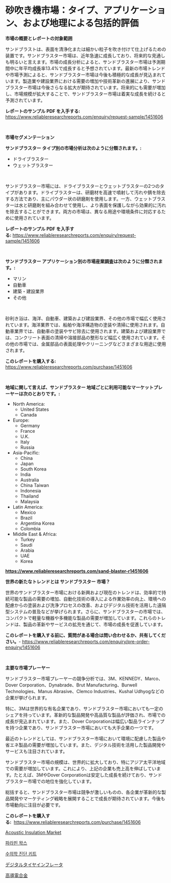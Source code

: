 <p><h1>砂吹き機市場：タイプ、アプリケーション、および地理による包括的評価</h1></p><p><strong>市場の概要とレポートの対象範囲</strong></p>
<p><p>サンドブラストは、表面を清浄化または細かい粒子を吹き付けて仕上げるための装置です。サンドブラスター市場は、近年急速に成長しており、将来的な見通しも明るいと言えます。市場の成長分析によると、サンドブラスター市場は予測期間中に年平均成長率13.4%で成長すると予想されています。最新の市場トレンドや市場予測によると、サンドブラスター市場は今後も積極的な成長が見込まれています。製造業や建設業界における需要の増加や技術革新の進展により、サンドブラスター市場は今後さらなる拡大が期待されています。将来的にも需要が増加し、市場規模が拡大することで、サンドブラスター市場は着実な成長を続けると予測されています。</p></p>
<p><strong>レポートのサンプル PDF を入手する:</strong> <a href="https://www.reliableresearchreports.com/enquiry/request-sample/1451606">https://www.reliableresearchreports.com/enquiry/request-sample/1451606</a></p>
<p>&nbsp;</p>
<p><strong>市場セグメンテーション</strong></p>
<p><strong>サンドブラスター タイプ別の市場分析は次のように分類されます。:</strong></p>
<p><ul><li>ドライブラスター</li><li>ウェットブラスター</li></ul></p>
<p>&nbsp;</p>
<p><p>サンドブラスター市場には、ドライブラスターとウェットブラスターの2つのタイプがあります。ドライブラスターは、研磨材を高速で噴射して汚れや錆を除去する方法であり、主にパウダー状の研磨剤を使用します。一方、ウェットブラスターは水と研磨剤を組み合わせて使用し、より表面を保護しながら効果的に汚れを除去することができます。両方の市場は、異なる用途や環境条件に対応するために使用されています。</p></p>
<p><strong>レポートのサンプル PDF を入手する:</strong>&nbsp;<a href="https://www.reliableresearchreports.com/enquiry/request-sample/1451606">https://www.reliableresearchreports.com/enquiry/request-sample/1451606</a></p>
<p>&nbsp;</p>
<p><strong> サンドブラスター アプリケーション別の市場産業調査は次のように分類されます。:</strong></p>
<p><ul><li>マリン</li><li>自動車</li><li>建築・建設業界</li><li>その他</li></ul></p>
<p>&nbsp;</p>
<p><p>砂利き浴は、海洋、自動車、建築および建設業界、その他の市場で幅広く使用されています。海洋業界では、船舶や海洋構造物の塗装や清掃に使用されます。自動車業界では、自動車の塗装やサビ除去に使用されます。建築および建設業界では、コンクリート表面の清掃や溶接部品の整形など幅広く使用されています。その他の市場では、金属部品の表面処理やクリーニングなどさまざまな用途に使用されます。</p></p>
<p><strong>このレポートを購入する:</strong>&nbsp; <a href="https://www.reliableresearchreports.com/purchase/1451606">https://www.reliableresearchreports.com/purchase/1451606</a></p>
<p>&nbsp;</p>
<p><strong>地域に関して言えば、サンドブラスター 地域ごとに利用可能なマーケットプレーヤーは次のとおりです。:</strong></p>
<p><ul>
    <li>
        North America:
        <ul>
            <li>United States</li>
            <li>Canada</li>
        </ul>
    </li>
    <li>
        Europe:
        <ul>
            <li>Germany</li>
            <li>France</li>
            <li>U.K.</li>
            <li>Italy</li>
            <li>Russia</li>
        </ul>
    </li>
    <li>
        Asia-Pacific:
        <ul>
            <li>China</li>
            <li>Japan</li>
            <li>South Korea</li>
            <li>India</li>
            <li>Australia</li>
            <li>China Taiwan</li>
            <li>Indonesia</li>
            <li>Thailand</li>
            <li>Malaysia</li>
        </ul>
    </li>
    <li>
        Latin America:
        <ul>
            <li>Mexico</li>
            <li>Brazil</li>
            <li>Argentina Korea</li>
            <li>Colombia</li>
        </ul>
    </li>
    <li>
        Middle East & Africa:
        <ul>
            <li>Turkey</li>
            <li>Saudi</li>
            <li>Arabia</li>
            <li>UAE</li>
            <li>Korea</li>
        </ul>
    </li>
    </ul></p>
<p><strong><a href="https://www.reliableresearchreports.com/sand-blaster-r1451606">https://www.reliableresearchreports.com/sand-blaster-r1451606</a></strong>&nbsp;</p>
<p><strong>世界の新たなトレンドとは サンドブラスター 市場？</strong></p>
<p><p>世界のサンドブラスター市場における新興および現在のトレンドは、効率的で持続可能な製品の需要の増加、自動化技術の導入による作業効率の向上、環境への配慮からの塗装および洗浄プロセスの改善、およびデジタル技術を活用した遠隔型システムの普及などが挙げられます。さらに、サンドブラスターの市場では、コンパクトで軽量な機器や多機能な製品の需要が増加しています。これらのトレンドは、製品の革新やサービスの拡充を通じて、市場の成長を促進しています。</p></p>
<p><strong>このレポートを購入する前に、質問がある場合は問い合わせるか、共有してください。</strong>- <a href="https://www.reliableresearchreports.com/enquiry/pre-order-enquiry/1451606">https://www.reliableresearchreports.com/enquiry/pre-order-enquiry/1451606</a></p>
<p>&nbsp;</p>
<p><strong>主要な市場プレーヤー</strong></p>
<p><p>サンドブラスター市場プレーヤーの競争分析では、3M、KENNEDY、Marco、Dover Corporation、Dynabrade、Brut Manufacturing、Burwell Technologies、Manus Abrasive、Clemco Industries、Kushal Udhyogなどの企業が挙げられます。</p><p>特に、3Mは世界的な有名企業であり、サンドブラスター市場においても一定のシェアを持っています。革新的な製品開発や高品質な製品が評価され、市場での成長が見込まれています。また、Dover Corporationは幅広い製品ラインナップを持つ企業であり、サンドブラスター市場においても大手企業の一つです。</p><p>最近のトレンドとしては、サンドブラスター市場において環境に配慮した製品や省エネ製品の需要が増加しています。また、デジタル技術を活用した製品開発やサービスも注目されています。</p><p>サンドブラスター市場の規模は、世界的に拡大しており、特にアジア太平洋地域での需要が増加しています。これにより、上記の企業も売上高を伸ばしています。たとえば、3MやDover Corporationは安定した成長を続けており、サンドブラスター市場での地位を強化しています。</p><p>総括すると、サンドブラスター市場は競争が激しいものの、各企業が革新的な製品開発やマーケティング戦略を展開することで成長が期待されています。今後も市場動向に注目が必要です。</p></p>
<p><strong>このレポートを購入する:</strong>&nbsp;&nbsp;<a href="https://www.reliableresearchreports.com/purchase/1451606">https://www.reliableresearchreports.com/purchase/1451606</a></p>
<p><p><a href="https://www.linkedin.com/pulse/acoustic-insulation-market-size-growth-forecast-from-2024-2031-tylsf?trackingId=Rsl8qtm7diayhua93VJLoQ%3D%3D">Acoustic Insulation Market</a></p><p><a href="https://github.com/CorEmtymerich56566/Market-Research-Report-List-1/blob/main/778073019488.md">파라핀 왁스</a></p><p><a href="https://medium.com/@briaabshire/%EC%88%98%EC%9D%98-%EC%A7%84%EB%8B%A8-%ED%82%A4%ED%8A%B8-%EC%8B%9C%EC%9E%A5-%EC%A7%80%ED%91%9C-%ED%95%B4%EB%8F%85-%EC%8B%9C%EC%9E%A5-%EC%A0%90%EC%9C%A0%EC%9C%A8-%ED%8A%B8%EB%A0%8C%EB%93%9C-%EB%B0%8F-%EC%84%B1%EC%9E%A5-%ED%8C%A8%ED%84%B4-5a8b94ef10f5">수의학 진단 키트</a></p><p><a href="https://github.com/EstelWisozk1/Market-Research-Report-List-1/blob/main/257675320965.md">デジタルタイヤインフレータ</a></p><p><a href="https://medium.com/@jeannesawayn2023/%E9%AB%98%E5%B0%8E%E9%9B%BB%E6%80%A7%E5%90%88%E9%87%91%E5%B8%82%E5%A0%B4%E3%81%AE%E3%82%B7%E3%82%A7%E3%82%A2%E9%80%B2%E5%8C%96%E3%81%A8%E5%B8%82%E5%A0%B4%E6%88%90%E9%95%B7%E3%83%88%E3%83%AC%E3%83%B3%E3%83%892024%E5%B9%B4%E3%81%8B%E3%82%892031%E5%B9%B4%E3%81%BE%E3%81%A7-7c8d12f7adba">高導電合金</a></p></p>